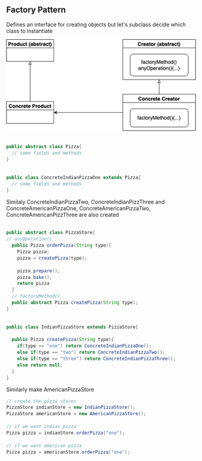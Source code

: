 ## Factory Pattern

Defines an interface for creating objects but let's subclass decide which class to instantiate 

![alt text](https://github.com/sidhant293/Essential-Algorithms/blob/main/Design%20Patterns/Assets/factory_pattern.drawio.png)

```java

public abstract class Pizza{
  // some fields and methods
}

```


```java

public class ConcreteIndianPizzaOne extends Pizza{
  // some fields and methods
}

```
Similaly ConcreteIndianPizzaTwo, ConcreteIndianPizzThree and ConcreteAmericanPizzaOne, ConcreteAmericanPizzaTwo, ConcreteAmericanPizzThree are also created

```java

public abstract class PizzaStore{
// anyOperation()
  public Pizza orderPizza(String type){
    Pizza pizza;
    pizza = createPizza(type);
   
    pizza.prepare();
    pizza.bake();
    return pizza
  }
  // factoryMethod()
  public abstract Pizza createPizza(String type);
}

```

```java

public class IndianPizzaStore extends PizzaStore{

  public Pizza createPizza(String type){
    if(type == "one") return ConcreteIndianPizzaOne();
    else if(type == "two") return ConcreteIndianPizzaTwo();
    else if(type == "three") return ConcreteIndianPizzaThree();
    else return null;
  }
}

```

Similarly make AmericanPizzaStore

```java
// create the pizza stores
PizzaStore indianStore = new IndianPizzaStore();
PizzaStore americanStore = new AmericanPizzaStore();

// if we want indian pizza
Pizza pizza = indianStore.orderPizza("one");

// if we want american pizza
Pizza pizza = americanStore.orderPizza("one");
```
